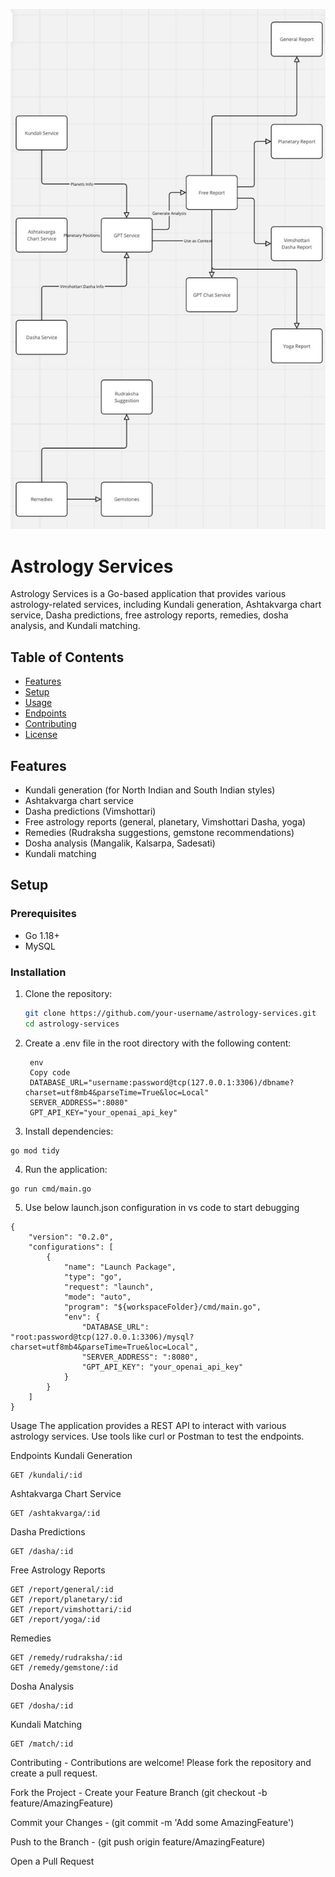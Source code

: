 ![Alt text](<WhatsApp Image 2024-06-15 at 12.05.02.jpeg>)
# Astrology Services

Astrology Services is a Go-based application that provides various astrology-related services, including Kundali generation, Ashtakvarga chart service, Dasha predictions, free astrology reports, remedies, dosha analysis, and Kundali matching.

## Table of Contents

- [Features](#features)
- [Setup](#setup)
- [Usage](#usage)
- [Endpoints](#endpoints)
- [Contributing](#contributing)
- [License](#license)

## Features

- Kundali generation (for North Indian and South Indian styles)
- Ashtakvarga chart service
- Dasha predictions (Vimshottari)
- Free astrology reports (general, planetary, Vimshottari Dasha, yoga)
- Remedies (Rudraksha suggestions, gemstone recommendations)
- Dosha analysis (Mangalik, Kalsarpa, Sadesati)
- Kundali matching


## Setup

### Prerequisites

- Go 1.18+
- MySQL

### Installation

1. Clone the repository:
   ```sh
   git clone https://github.com/your-username/astrology-services.git
   cd astrology-services
   ```
2. Create a .env file in the root directory with the following content:
   ```
    env
    Copy code
    DATABASE_URL="username:password@tcp(127.0.0.1:3306)/dbname?charset=utf8mb4&parseTime=True&loc=Local"
    SERVER_ADDRESS=":8080"
    GPT_API_KEY="your_openai_api_key"
   ```
3. Install dependencies:
```
go mod tidy
```
4. Run the application:
```
go run cmd/main.go
```
5. Use below launch.json configuration in vs code to start debugging

```
{
    "version": "0.2.0",
    "configurations": [
        {
            "name": "Launch Package",
            "type": "go",
            "request": "launch",
            "mode": "auto",
            "program": "${workspaceFolder}/cmd/main.go",
            "env": {
                "DATABASE_URL": "root:password@tcp(127.0.0.1:3306)/mysql?charset=utf8mb4&parseTime=True&loc=Local",
                "SERVER_ADDRESS": ":8080",
                "GPT_API_KEY": "your_openai_api_key"
            }
        }
    ]
}

```

Usage
The application provides a REST API to interact with various astrology services. Use tools like curl or Postman to test the endpoints.

Endpoints
Kundali Generation
```
GET /kundali/:id
```

Ashtakvarga Chart Service
```
GET /ashtakvarga/:id
```

Dasha Predictions
```
GET /dasha/:id
```
Free Astrology Reports
```
GET /report/general/:id
GET /report/planetary/:id
GET /report/vimshottari/:id
GET /report/yoga/:id
```
Remedies
```
GET /remedy/rudraksha/:id
GET /remedy/gemstone/:id
```
Dosha Analysis
```
GET /dosha/:id
```
Kundali Matching
```
GET /match/:id
```


Contributing - 
Contributions are welcome! Please fork the repository and create a pull request.

Fork the Project - 
Create your Feature Branch (git checkout -b feature/AmazingFeature)

Commit your Changes - 
(git commit -m 'Add some AmazingFeature')

Push to the Branch - 
(git push origin feature/AmazingFeature)

Open a Pull Request